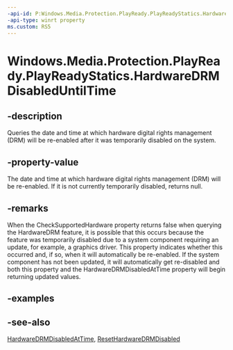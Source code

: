 ```yaml
---
-api-id: P:Windows.Media.Protection.PlayReady.PlayReadyStatics.HardwareDRMDisabledUntilTime
-api-type: winrt property
ms.custom: RS5
---
```


<!-- Property syntax.
public IReference<DateTime> HardwareDRMDisabledUntilTime { get; }
-->

# Windows.Media.Protection.PlayReady.PlayReadyStatics.HardwareDRMDisabledUntilTime

## -description
Queries the date and time at which hardware digital rights management (DRM) will be re-enabled after it was temporarily disabled on the system.

## -property-value
The date and time at which hardware digital rights management (DRM) will be re-enabled.  If it is not currently temporarily disabled, returns null.

## -remarks
When the CheckSupportedHardware property returns false when querying the HardwareDRM feature, it is possible that this occurs because the feature was temporarily disabled due to a system component requiring an update, for example, a graphics driver.  This property indicates whether this occurred and, if so, when it will automatically be re-enabled.  If the system component has not been updated, it will automatically get re-disabled and both this property and the HardwareDRMDisabledAtTime property will begin returning updated values.

## -examples

## -see-also
[HardwareDRMDisabledAtTime](playreadystatics_hardwaredrmdisabledattime.md), [ResetHardwareDRMDisabled](playreadystatics_resethardwaredrmdisabled_231965222.md)
